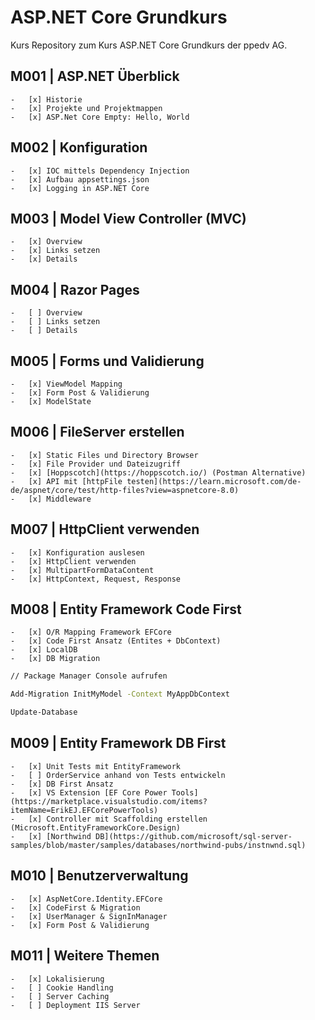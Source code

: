 # ASP.NET Core Grundkurs

Kurs Repository zum Kurs ASP.NET Core Grundkurs der ppedv AG.

## M001 | ASP.NET Überblick

	-	[x] Historie
	-	[x] Projekte und Projektmappen
	-	[x] ASP.Net Core Empty: Hello, World

## M002 | Konfiguration

	-	[x] IOC mittels Dependency Injection
	-	[x] Aufbau appsettings.json
	-	[x] Logging in ASP.NET Core

## M003 | Model View Controller (MVC)

	-	[x] Overview
	-	[x] Links setzen
	-	[x] Details

## M004 | Razor Pages

	-	[ ] Overview
	-	[ ] Links setzen
	-	[ ] Details

## M005 | Forms und Validierung

	-	[x] ViewModel Mapping
	-	[x] Form Post & Validierung
	-	[x] ModelState

## M006 | FileServer erstellen

	-	[x] Static Files und Directory Browser
	-	[x] File Provider und Dateizugriff
	-	[x] [Hoppscotch](https://hoppscotch.io/) (Postman Alternative)
	-	[x] API mit [httpFile testen](https://learn.microsoft.com/de-de/aspnet/core/test/http-files?view=aspnetcore-8.0) 
	-	[x] Middleware

## M007 | HttpClient verwenden

	-	[x] Konfiguration auslesen
	-	[x] HttpClient verwenden
	-	[x] MultipartFormDataContent
	-	[x] HttpContext, Request, Response

## M008 | Entity Framework Code First

	-	[x] O/R Mapping Framework EFCore
	-	[x] Code First Ansatz (Entites + DbContext)
	-	[x] LocalDB
	-	[x] DB Migration

```bash
// Package Manager Console aufrufen

Add-Migration InitMyModel -Context MyAppDbContext

Update-Database

```

## M009 | Entity Framework DB First

	-	[x] Unit Tests mit EntityFramework
	-	[ ] OrderService anhand von Tests entwickeln
	-	[x] DB First Ansatz
	-	[x] VS Extension [EF Core Power Tools](https://marketplace.visualstudio.com/items?itemName=ErikEJ.EFCorePowerTools)
	-	[x] Controller mit Scaffolding erstellen (Microsoft.EntityFrameworkCore.Design)
	-	[x] [Northwind DB](https://github.com/microsoft/sql-server-samples/blob/master/samples/databases/northwind-pubs/instnwnd.sql)


## M010 | Benutzerverwaltung

	-   [x] AspNetCore.Identity.EFCore
	-	[x] CodeFirst & Migration
	-   [x] UserManager & SignInManager
	-	[x] Form Post & Validierung


## M011 | Weitere Themen

	-   [x] Lokalisierung
	-   [ ] Cookie Handling
	-   [ ] Server Caching
	-   [ ] Deployment IIS Server